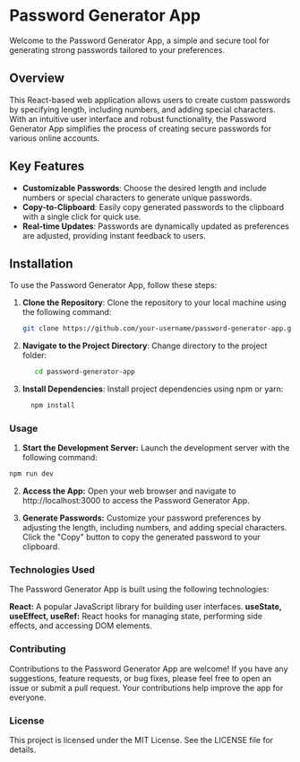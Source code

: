 # Password Generator App

Welcome to the Password Generator App, a simple and secure tool for generating strong passwords tailored to your preferences.

## Overview

This React-based web application allows users to create custom passwords by specifying length, including numbers, and adding special characters. With an intuitive user interface and robust functionality, the Password Generator App simplifies the process of creating secure passwords for various online accounts.

## Key Features

- **Customizable Passwords**: Choose the desired length and include numbers or special characters to generate unique passwords.
- **Copy-to-Clipboard**: Easily copy generated passwords to the clipboard with a single click for quick use.
- **Real-time Updates**: Passwords are dynamically updated as preferences are adjusted, providing instant feedback to users.

## Installation

To use the Password Generator App, follow these steps:

1. **Clone the Repository**: Clone the repository to your local machine using the following command:
   ```bash
   git clone https://github.com/your-username/password-generator-app.git
     ``` 

2. **Navigate to the Project Directory**: Change directory to the project folder:
   ```bash
      cd password-generator-app
     ``` 


3. **Install Dependencies**: Install project dependencies using npm or yarn:
   ```bash
     npm install
     ```

### Usage

1. **Start the Development Server:** Launch the development server with the following command:

``` bash
npm run dev
```

2. **Access the App:** Open your web browser and navigate to http://localhost:3000 to access the Password Generator App.

3. **Generate Passwords:** Customize your password preferences by adjusting the length, including numbers, and adding special characters. Click the "Copy" button to copy the generated password to your clipboard.

  ### Technologies Used
  
The Password Generator App is built using the following technologies:

**React:** A popular JavaScript library for building user interfaces.
 **useState, useEffect, useRef:** React hooks for managing state, performing side effects, and accessing DOM elements.

### Contributing

Contributions to the Password Generator App are welcome! If you have any suggestions, feature requests, or bug fixes, please feel free to open an issue or submit a pull request. Your contributions help improve the app for everyone.

### License

This project is licensed under the MIT License. See the LICENSE file for details.




